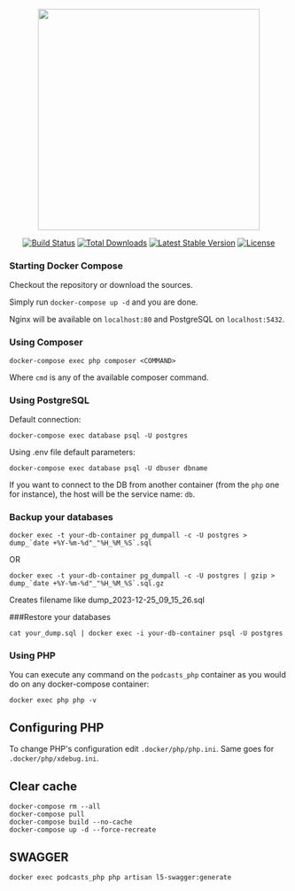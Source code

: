 
<p align="center"><a href="https://laravel.com" target="_blank"><img src="https://raw.githubusercontent.com/laravel/art/master/logo-lockup/5%20SVG/2%20CMYK/1%20Full%20Color/laravel-logolockup-cmyk-red.svg" width="400"></a></p>

<p align="center">
<a href="https://travis-ci.org/laravel/framework"><img src="https://travis-ci.org/laravel/framework.svg" alt="Build Status"></a>
<a href="https://packagist.org/packages/laravel/framework"><img src="https://img.shields.io/packagist/dt/laravel/framework" alt="Total Downloads"></a>
<a href="https://packagist.org/packages/laravel/framework"><img src="https://img.shields.io/packagist/v/laravel/framework" alt="Latest Stable Version"></a>
<a href="https://packagist.org/packages/laravel/framework"><img src="https://img.shields.io/packagist/l/laravel/framework" alt="License"></a>
</p>

### Starting Docker Compose

Checkout the repository or download the sources.

Simply run `docker-compose up -d` and you are done.

Nginx will be available on `localhost:80` and PostgreSQL on `localhost:5432`.

### Using Composer

`docker-compose exec php composer <COMMAND>`

Where `cmd` is any of the available composer command.

### Using PostgreSQL

Default connection:

`docker-compose exec database psql -U postgres`

Using .env file default parameters:

`docker-compose exec database psql -U dbuser dbname`

If you want to connect to the DB from another container (from the `php` one for instance), the host will be the service name: `db`.

### Backup your databases

``docker exec -t your-db-container pg_dumpall -c -U postgres > dump_`date +%Y-%m-%d"_"%H_%M_%S`.sql``

OR

``docker exec -t your-db-container pg_dumpall -c -U postgres | gzip > dump_`date +%Y-%m-%d"_"%H_%M_%S`.sql.gz``

Creates filename like dump_2023-12-25_09_15_26.sql

###Restore your databases

``cat your_dump.sql | docker exec -i your-db-container psql -U postgres``

### Using PHP

You can execute any command on the `podcasts_php` container as you would do on any docker-compose container:

`docker exec php php -v`

## Configuring PHP

To change PHP's configuration edit `.docker/php/php.ini`.
Same goes for `.docker/php/xdebug.ini`.

## Clear cache

```
docker-compose rm --all
docker-compose pull
docker-compose build --no-cache
docker-compose up -d --force-recreate
 ```

## SWAGGER

```
docker exec podcasts_php php artisan l5-swagger:generate
 ```
